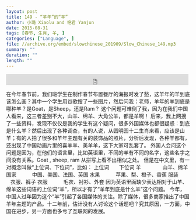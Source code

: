 ```yaml
---
layout: post
title: 149 - “羊年”的“羊”
author: 小璐 Xiaolu and 艳君 Yanjun
date: 2015-08-31
tags: [春节, 生肖, 羊, ]
categories: ["Language", ]
file: //archive.org/embed/slowchinese_201909/Slow_Chinese_149.mp3
summary: ""
duration: ""
length: ""
---
```


<iframe src="https://archive.org/embed/slowchinese_201909/Slow_Chinese_149.mp3" width="500" height="30" frameborder="0" webkitallowfullscreen="true" mozallowfullscreen="true" allowfullscreen></iframe>

在今年春节前，我们班学生在制作春节布置餐厅的海报时发了愁，这羊年的羊到底该怎么画？其中一个学生用谷歌搜了一些图片，然后问我：老师，羊年的羊到底是哪种羊？是Goat，是Sheep，还是Ram？
这个问题可难倒了我，因为在我们中国人看来，这三者差别不大，山羊、绵羊、大角公羊，都是羊啊！
后来，我上网搜了一些资料，发现不仅仅是我的学生有这个疑问，很多外国媒体也都很疑惑：到底是什么羊？然后出现了各种调查，有的人说，从圆明园十二生肖来看，应该是山羊；有的人拍了很多和羊年主题有关的装饰品的照片，分析后发现，各种羊都有，还出现了中国动画片里的喜羊羊、美羊羊，这下大家可乱套了。
外国人会问这个问题是因为，在他们的语言里，比如英语里，不同的羊有不同的名字，这些名字之间没有关系。Goat , sheep, ram 从拼写上看不出相似之处。
但是在中文里，有一对概念叫做“上位词、下位词”，比如：
上位词       下位词
羊               山羊、绵羊
国家           中国、美国、法国、英国
水果           苹果、梨、橙子、香蕉
服装           衣服、裤子
衣服           毛衣、衬衫、外套
因为英语里面缺少表达相对于山羊、绵羊这些词语的上位词“羊”，所以才有了“羊年到底是什么羊”这个问题。
今年，中国人过年因为这个“羊”引起了各国媒体的关注。除了媒体，很多商家推出了中国羊年主题的产品。十二年前，估计没有人讨论这个话题吧？究其原因，一方面，中国在进步，另一方面也多亏了互联网的发展。
